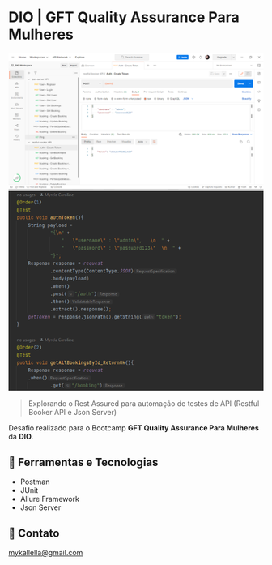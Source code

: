 # DIO | GFT Quality Assurance Para Mulheres

![preview](./preview1.png)
![preview](./preview2.png)
 
 > Explorando o Rest Assured para automação de testes de API (Restful Booker API e Json Server)

 Desafio realizado para o Bootcamp **GFT Quality Assurance Para Mulheres** da **DIO**.

## 🔧 Ferramentas e Tecnologias

- Postman 
- JUnit
- Allure Framework
- Json Server  

## 🔗 Contato

mykallella@gmail.com
